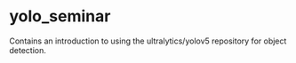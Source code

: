 # yolo_seminar
Contains an introduction to using the ultralytics/yolov5 repository for object detection.
